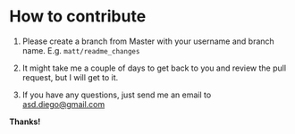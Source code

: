 # How to contribute

1. Please create a branch from Master with your username and branch name. E.g. `matt/readme_changes`

2. It might take me a couple of days to get back to you and review the pull request, but I will get to it.

3. If you have any questions, just send me an email to asd.diego@gmail.com

**Thanks!**

